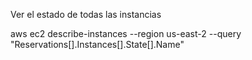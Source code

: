Ver el estado de todas las instancias

aws ec2 describe-instances  --region us-east-2 --query "Reservations[].Instances[].State[].Name"
